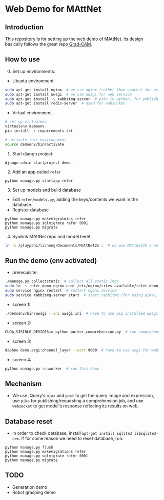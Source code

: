 # Web Demo for MAttNet

## Introduction
This repository is for setting up the [web demo of MAttNet](http://vision2.cs.unc.edu/refer/).
Its design basically follows the great repo [Grad-CAM](https://github.com/Cloud-CV/Grad-CAM/).

## How to use
0) Set up environments: 
- Ubuntu environment
```bash
sudo apt-get install nginx  # we use nginx (rather than apache) for using websocket
sudo apt-get install uwsgi  # we use uwsgi for web service
sudo apt-get install -y rabbitmq-server  # pika in python, for publish and request
sudo apt-get install redis-server  # used for websocket
```
- Virtual environment
```bash
# set up virtualenv
virtualenv demoenv
pip install -r requirements.txt
```
```bash
# activate this environement
source demoenv/bin/activate
```
1) Start django project:
```
django-admin startproject demo .
```
2) Add an app called `refer`
```
python manage.py startapp refer
```
3) Set up models and build database
- Edit `refer/models.py`, adding the keys/contents we want in the database.
- Register database
```
python manage.py makemigratoins refer
python manage.py sqlmigrate refer 0001
python manage.py migrate
```
4) Symlink MAttNet repo and model here!
```bash
ln -s /playpen1/licheng/Documents/MattNet2s .  # we use MAttNet2S's refcoco+genome model
```

## Run the demo (env activated)
- prerequisite:
```bash
./manage.py collectstatic  # collect all static imgs
sudo ln -s refer_demo_nginx.conf /etc/nginx/sites-available/refer_demo_nginx.conf  # symlink nginx setting
sudo service nginx restart  # restart nginx service
sudo service rabbitmq-server start  # start rabbitmq (for using pika), everytime after server rebooting
```
- screen 1:
```bash
./demoenv/bin/uwsgi --ini uwsgi.ini  # have to use pip installed uwsgi somehow...
```
- screen 2:
```python
CUDA_VISIBLE_DEVICES=x python worker_comprehension.py  # run comprehension callback, waiting for request from refer/sender
```
- screen 3:
```bash
daphne demo.asgi:channel_layer --port 9000  # have to use asgi for websocket
```
- screen 4:
```python
python manage.py runworker  # run this demo
```

## Mechanism
- We use jQuery's `ajax` and `post` to get the query image and expression, use `pika` for publishing/requesting a comprehension job, and use `websocket` to get model's response reflecing its results on web.

## Database reset
- In order to check database, install ``apt-get install sqlite3 libsqlite3-dev``. If for some reason we need to reset database, run:
```
python manage.py flush
python manage.py makemigrations refer
python manage.py sqlmigrate refer 0001
python manage.py migrate
```

## TODO
- Generation demo
- Robot grasping demo